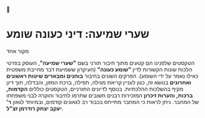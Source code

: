 📖

# שערי שמיעה: דיני כעונה שומע

מקור אחד

הטקסטים שלפנינו הם קטעים מתוך חיבור תורני בשם **"שערי שמיעה"**, העוסק בפרטי הלכות שונות הקשורות לדין **"שומע כעונה"** (העיקרון ששמיעת דבר מחייבת משפטית כאילו נאמר על ידי השומע). הפרקים השונים בחיבור **בוחנים ומבארים שיטות ראשונים ואחרונים** בנושא זה, כגון לעניין קריאת מגילה, תפילה, ברכת המזון, והבדלה, תוך דיון מקיף בהשלכות ההלכתיות. בנוסף לדיונים התורניים, הטקסטים כוללים **הקדמות, ברכות, והערות זיכרון** המזכירות רבנים חשובים שתרמו לחיבור והוקרה לבני משפחתו של המחבר. ניתן לראות כי המחבר מתייחס בכבוד רב לגאונים קודמים, ובמיוחד לגאון **ר' יעקב יצחק רודרמן זצ"ל**.